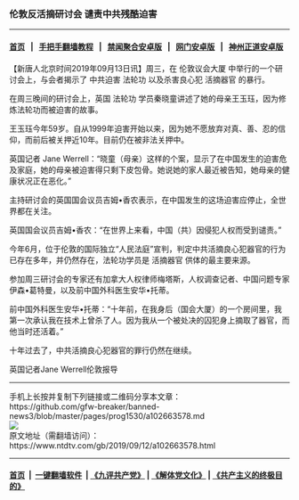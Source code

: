 ### 伦敦反活摘研讨会 谴责中共残酷迫害
------------------------

#### [首页](https://github.com/gfw-breaker/banned-news3/blob/master/README.md) &nbsp;&nbsp;|&nbsp;&nbsp; [手把手翻墙教程](https://github.com/gfw-breaker/guides/wiki) &nbsp;&nbsp;|&nbsp;&nbsp; [禁闻聚合安卓版](https://github.com/gfw-breaker/bn-android) &nbsp;&nbsp;|&nbsp;&nbsp; [网门安卓版](https://github.com/oGate2/oGate) &nbsp;&nbsp;|&nbsp;&nbsp; [神州正道安卓版](https://github.com/SzzdOgate/update) 



<div><div class="post_content" itemprop="articleBody">
 <p>
  【新唐人北京时间2019年09月13日讯】周三，在
  <ok href="https://www.ntdtv.com/gb/伦敦议会大厦.htm">
   伦敦议会大厦
  </ok>
  中举行的一个研讨会上，与会者揭示了
  <ok href="https://www.ntdtv.com/gb/中共迫害.htm">
   中共迫害
  </ok>
  <ok href="https://www.ntdtv.com/gb/法轮功.htm">
   法轮功
  </ok>
  以及杀害良心犯
  <ok href="https://www.ntdtv.com/gb/活摘器官.htm">
   活摘器官
  </ok>
  的暴行。
 </p>
 <p>
  在周三晚间的研讨会上，英国
  <ok href="https://www.ntdtv.com/gb/法轮功.htm">
   法轮功
  </ok>
  学员秦晓童讲述了她的母亲王玉珏，因为修炼法轮功而被迫害的故事。
 </p>
 <p>
  王玉珏今年59岁。自从1999年迫害开始以来，因为她不愿放弃对真、善、忍的信仰，而前后被关押近10年。目前仍在被非法关押中。
 </p>
 <p>
  英国记者 Jane Werrell：“晓童（母亲）这样的个案，显示了在中国发生的迫害危及家庭，她的母亲被迫害得只剩下皮包骨。她说她的家人最近被告知，她母亲的健康状况正在恶化。”
 </p>
 <p>
  主持研讨会的英国国会议员吉姆•香农表示，在中国发生的这场迫害应停止，全世界都在关注。
 </p>
 <p>
  英国国会议员吉姆•香农：“在世界上来看，中国（共）因侵犯人权而受到谴责。”
 </p>
 <p>
  今年6月，位于伦敦的国际独立“人民法庭”宣判，判定中共活摘良心犯器官的行为已存在多年，并仍然存在，法轮功学员是
  <ok href="https://www.ntdtv.com/gb/活摘器官.htm">
   活摘器官
  </ok>
  供体的最主要来源。
 </p>
 <p>
  参加周三研讨会的专家还有加拿大人权律师梅塔斯，人权调查记者、中国问题专家伊森•葛特曼，以及前中国外科医生安华•托蒂。
 </p>
 <p>
  前中国外科医生安华•托蒂：“十年前，在我身后（国会大厦）的一个房间里，我第一次承认我在技术上曾杀了人。因为我从一个被处决的囚犯身上摘取了器官，而他当时还活着。”
 </p>
 <p>
  十年过去了，中共活摘良心犯器官的罪行仍然在继续。
 </p>
 <p>
  英国记者Jane Werrell伦敦报导
 </p>
 <div class="single_ad">
 </div>
</div>
</div>
<hr/>
手机上长按并复制下列链接或二维码分享本文章：<br/>
https://github.com/gfw-breaker/banned-news3/blob/master/pages/prog1530/a102663578.md <br/>
<a href='https://github.com/gfw-breaker/banned-news3/blob/master/pages/prog1530/a102663578.md'><img src='https://github.com/gfw-breaker/banned-news3/blob/master/pages/prog1530/a102663578.md.png'/></a> <br/>
原文地址（需翻墙访问）：https://www.ntdtv.com/gb/2019/09/12/a102663578.html


------------------------
#### [首页](https://github.com/gfw-breaker/banned-news3/blob/master/README.md) &nbsp;|&nbsp; [一键翻墙软件](https://github.com/gfw-breaker/nogfw/blob/master/README.md) &nbsp;| [《九评共产党》](https://github.com/gfw-breaker/9ping.md/blob/master/README.md#九评之一评共产党是什么) | [《解体党文化》](https://github.com/gfw-breaker/jtdwh.md/blob/master/README.md) | [《共产主义的终极目的》](https://github.com/gfw-breaker/gczydzjmd.md/blob/master/README.md)


<img src='http://gfw-breaker.win/banned-news3/pages/prog1530/a102663578.md' width='0px' height='0px'/>